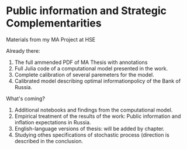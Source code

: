 # Public information and Strategic Complementarities
Materials from my MA Project at HSE

Already there:

1. The full ammended PDF of MA Thesis with annotations
2. Full Julia code of a computational model presented in the work.
3. Complete calibration of several paremeters for the model.
4. Calibrated model describing optimal informationpolicy of the Bank of Russia.

What's coming?

1. Additional notebooks and findings from the computational model.
2. Empirical treatment of the results of the work: Public information and inflation expectations in Russia.
3. English-language versions of thesis: will be added by chapter.
4. Studying othes specifications of stochastic process (direction is described in the conclusion.
